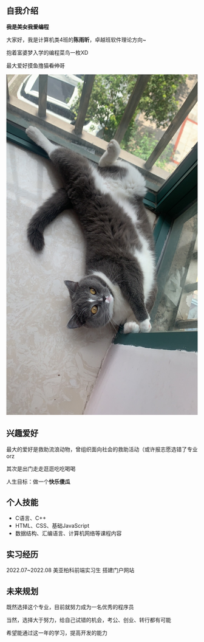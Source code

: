 ## 自我介绍
~~**我是美女我爱编程**~~

大家好，我是计算机类4班的**陈雨昕**，卓越班软件理论方向~

抱着富婆梦入学的编程菜鸟一枚XD

最大爱好摸鱼撸猫~~看帅哥~~

![img](https://raw.githubusercontent.com/daisyyyyyyyyyy/daisyyyyyyyyyy.github.io/main/img/kele.png)
## 兴趣爱好
最大的爱好是救助流浪动物，曾组织面向社会的救助活动（或许报志愿选错了专业orz

其次是出门走走逛逛吃吃喝喝

人生目标：做一个**快乐傻瓜**

## 个人技能

-  C语言、C++
- HTML、CSS、基础JavaScript
- 数据结构、汇编语言、计算机网络等课程内容

## 实习经历
2022.07~2022.08 美亚柏科前端实习生 搭建门户网站

## 未来规划
既然选择这个专业，目前就努力成为一名优秀的程序员

当然，选择大于努力，给自己试错的机会，考公、创业、转行都有可能

希望能通过这一年的学习，提高开发的能力
